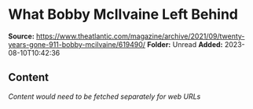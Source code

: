 # What Bobby McIlvaine Left Behind

**Source:** https://www.theatlantic.com/magazine/archive/2021/09/twenty-years-gone-911-bobby-mcilvaine/619490/
**Folder:** Unread
**Added:** 2023-08-10T10:42:36




## Content
*Content would need to be fetched separately for web URLs*
